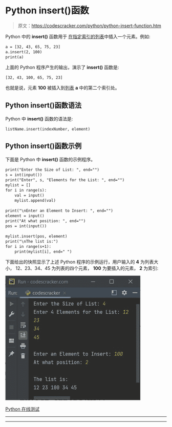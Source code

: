 # Python insert()函数

> 原文：<https://codescracker.com/python/python-insert-function.htm>

Python 中的 **insert()** 函数用于 [在指定索引的列表](/python/program/python-insert-element-in-list.htm)中插入一个元素。例如:

```
a = [32, 43, 65, 75, 23]
a.insert(2, 100)
print(a)
```

上面的 Python 程序产生的输出，演示了 **insert()** 函数是:

```
[32, 43, 100, 65, 75, 23]
```

也就是说，元素 **100** 被插入到[列表](/python/python-lists.htm) **a** 中的第二个索引处。

## Python insert()函数语法

Python 中 **insert()** 函数的语法是:

```
listName.insert(indexNumber, element)
```

## Python insert()函数示例

下面是 Python 中 **insert()** 函数的示例程序。

```
print("Enter the Size of List: ", end="")
s = int(input())
print("Enter", s, "Elements for the List: ", end="")
mylist = []
for i in range(s):
    val = input()
    mylist.append(val)

print("\nEnter an Element to Insert: ", end="")
element = input()
print("At what position: ", end="")
pos = int(input())

mylist.insert(pos, element)
print("\nThe list is:")
for i in range(s+1):
    print(mylist[i], end=" ")
```

下面给出的快照显示了上述 Python 程序的示例运行，用户输入的 **4** 为列表大小， 12、23、34、45 为列表的四个元素， **100** 为要插入的元素， **2** 为索引:

![python insert function](img/d3a0a3bd26034567b6e2588a08a93153.png)

[Python 在线测试](/exam/showtest.php?subid=10)

* * *

* * *